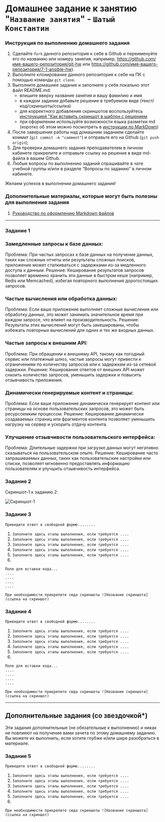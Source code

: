 # Домашнее задание к занятию "`Название занятия`" - `Шатый Константин`


### Инструкция по выполнению домашнего задания

   1. Сделайте `fork` данного репозитория к себе в Github и переименуйте его по названию или номеру занятия, например, https://github.com/имя-вашего-репозитория/git-hw или  https://github.com/имя-вашего-репозитория/7-1-ansible-hw).
   2. Выполните клонирование данного репозитория к себе на ПК с помощью команды `git clone`.
   3. Выполните домашнее задание и заполните у себя локально этот файл README.md:
      - впишите вверху название занятия и вашу фамилию и имя
      - в каждом задании добавьте решение в требуемом виде (текст/код/скриншоты/ссылка)
      - для корректного добавления скриншотов воспользуйтесь [инструкцией "Как вставить скриншот в шаблон с решением](https://github.com/netology-code/sys-pattern-homework/blob/main/screen-instruction.md)
      - при оформлении используйте возможности языка разметки md (коротко об этом можно посмотреть в [инструкции  по MarkDown](https://github.com/netology-code/sys-pattern-homework/blob/main/md-instruction.md))
   4. После завершения работы над домашним заданием сделайте коммит (`git commit -m "comment"`) и отправьте его на Github (`git push origin`);
   5. Для проверки домашнего задания преподавателем в личном кабинете прикрепите и отправьте ссылку на решение в виде md-файла в вашем Github.
   6. Любые вопросы по выполнению заданий спрашивайте в чате учебной группы и/или в разделе “Вопросы по заданию” в личном кабинете.
   
Желаем успехов в выполнении домашнего задания!
   
### Дополнительные материалы, которые могут быть полезны для выполнения задания

1. [Руководство по оформлению Markdown файлов](https://gist.github.com/Jekins/2bf2d0638163f1294637#Code)

---

### Задание 1

### Замедленные запросы к базе данных:

Проблема: При частых запросах к базе данных на получение данных, таких как сложные отчеты или результаты сложных поисков, приложение может сталкиваться с задержками из-за медленного доступа к данным.
Решение: Кеширование результатов запросов позволяет временно хранить эти данные в быстром кеше (например, Redis или Memcached), избегая повторного выполнения дорогостоящих запросов.

### Частые вычисления или обработка данных:

Проблема: Если ваше приложение выполняет сложные вычисления или обработку данных, это может занимать значительное время при каждом запросе, что влияет на производительность.
Решение: Результаты этих вычислений могут быть закешированы, чтобы избежать повторных вычислений для одних и тех же входных данных.

### Частые запросы к внешним API:

Проблема: При обращении к внешнему API, такому как погодный сервис или платежный шлюз, частые запросы могут привести к ограничениям по количеству запросов или к задержкам из-за сетевой задержки.
Решение: Кеширование ответов от внешних API может снизить количество запросов, уменьшить задержки и повысить отзывчивость приложения.

### Динамически генерируемые контент и страницы:

Проблема: Если ваше приложение динамически генерирует контент или страницы на основе пользовательских запросов, это может быть ресурсоемким процессом.
Решение: Кеширование динамически создаваемых страниц или фрагментов контента позволяет уменьшить нагрузку на сервер и ускорить отдачу контента.

### Улучшение отзывчивости пользовательского интерфейса:

Проблема: Длительные задержки при загрузке данных могут негативно сказываться на пользовательском опыте.
Решение: Кеширование часто запрашиваемых данных, таких как пользовательские настройки или списки, позволяет мгновенно предоставлять информацию пользователям и улучшить отзывчивость интерфейса.

### Задание 2

Скриншот-1 к заданию 2:

![Скриншот-1](https://github.com/kshatyy/bd02/blob/main/img/1-1.png)

### Задание 3

`Приведите ответ в свободной форме........`

1. `Заполните здесь этапы выполнения, если требуется ....`
2. `Заполните здесь этапы выполнения, если требуется ....`
3. `Заполните здесь этапы выполнения, если требуется ....`
4. `Заполните здесь этапы выполнения, если требуется ....`
5. `Заполните здесь этапы выполнения, если требуется ....`
6. 

```
Поле для вставки кода...
....
....
....
....
```

`При необходимости прикрепитe сюда скриншоты
![Название скриншота](ссылка на скриншот)`

### Задание 4

`Приведите ответ в свободной форме........`

1. `Заполните здесь этапы выполнения, если требуется ....`
2. `Заполните здесь этапы выполнения, если требуется ....`
3. `Заполните здесь этапы выполнения, если требуется ....`
4. `Заполните здесь этапы выполнения, если требуется ....`
5. `Заполните здесь этапы выполнения, если требуется ....`
6. 

```
Поле для вставки кода...
....
....
....
....
```

`При необходимости прикрепитe сюда скриншоты
![Название скриншота](ссылка на скриншот)`

---
## Дополнительные задания (со звездочкой*)

Эти задания дополнительные (не обязательные к выполнению) и никак не повлияют на получение вами зачета по этому домашнему заданию. Вы можете их выполнить, если хотите глубже и/или шире разобраться в материале.

### Задание 5

`Приведите ответ в свободной форме........`

1. `Заполните здесь этапы выполнения, если требуется ....`
2. `Заполните здесь этапы выполнения, если требуется ....`
3. `Заполните здесь этапы выполнения, если требуется ....`
4. `Заполните здесь этапы выполнения, если требуется ....`
5. `Заполните здесь этапы выполнения, если требуется ....`
6. 

`При необходимости прикрепитe сюда скриншоты
![Название скриншота](ссылка на скриншот)`
